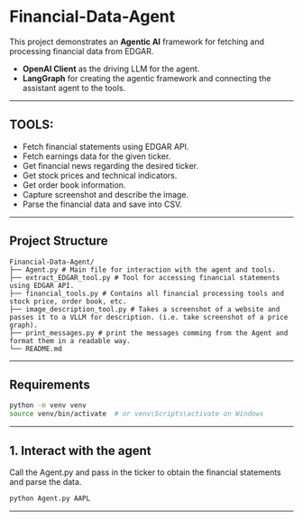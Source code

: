 # Financial-Data-Agent

This project demonstrates an **Agentic AI** framework for fetching and processing financial data from EDGAR.


- **OpenAI Client** as the driving LLM for the agent. 
- **LangGraph** for creating the agentic framework and connecting the assistant agent to the tools.

---

## TOOLS:

- Fetch financial statements using EDGAR API.
- Fetch earnings data for the given ticker.
- Get financial news regarding the desired ticker.
- Get stock prices and technical indicators.
- Get order book information.
- Capture screenshot and describe the image.
- Parse the financial data and save into CSV.

---

## Project Structure

```
Financial-Data-Agent/
├── Agent.py # Main file for interaction with the agent and tools.
├── extract_EDGAR_tool.py # Tool for accessing financial statements using EDGAR API.
├── financial_tools.py # Contains all financial processing tools and stock price, order book, etc.
├── image_description_tool.py # Takes a screenshot of a website and passes it to a VLLM for description. (i.e. take screenshot of a price graph).
├── print_messages.py # print the messages comming from the Agent and format them in a readable way.
└── README.md
```

---

## Requirements

```bash
python -m venv venv
source venv/bin/activate  # or venv\Scripts\activate on Windows
```

---

## 1. Interact with the agent

Call the Agent.py and pass in the ticker to obtain the financial statements and parse the data.

```bash
python Agent.py AAPL
```

---

